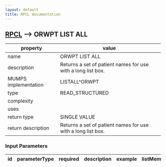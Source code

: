 ```yaml
---
layout: default
title: RPCL documentation
---
```




## [RPCL](TableOfContent.md) --> ORWPT LIST ALL 

 property | value 
--- | --- 
 name | ORWPT LIST ALL
 description | Returns a set of patient names for use with a long list box.
 MUMPS implementation | LISTALL^ORWPT
 type | READ_STRUCTURED
 complexity | 
 uses | 
 return type | SINGLE VALUE
 return description | Returns a set of patient names for use with a long list box.

### Input Parameters

| id | parameterType | required | description | example | listMemberParameters | 
| --- | --- | --- | --- | --- | --- | 